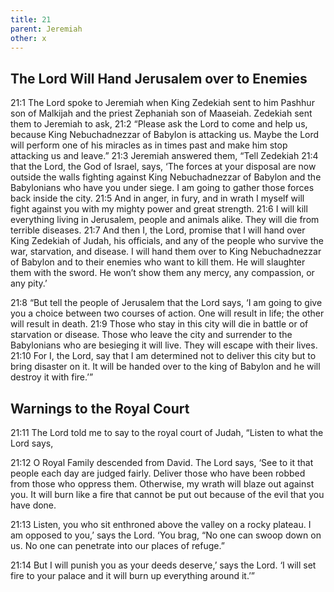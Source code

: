 ```yaml
---
title: 21
parent: Jeremiah
other: x
---
```



## The Lord Will Hand Jerusalem over to Enemies

<a name="21:1">21:1</a> The Lord spoke to Jeremiah when King Zedekiah sent to him Pashhur son of Malkijah and the priest Zephaniah son of Maaseiah. Zedekiah sent them to Jeremiah to ask, <a name="21:2">21:2</a> “Please ask the Lord to come and help us, because King Nebuchadnezzar of Babylon is attacking us. Maybe the Lord will perform one of his miracles as in times past and make him stop attacking us and leave.” <a name="21:3">21:3</a> Jeremiah answered them, “Tell Zedekiah <a name="21:4">21:4</a> that the Lord, the God of Israel, says, ‘The forces at your disposal are now outside the walls fighting against King Nebuchadnezzar of Babylon and the Babylonians who have you under siege. I am going to gather those forces back inside the city. <a name="21:5">21:5</a> And in anger, in fury, and in wrath I myself will fight against you with my mighty power and great strength. <a name="21:6">21:6</a> I will kill everything living in Jerusalem, people and animals alike. They will die from terrible diseases. <a name="21:7">21:7</a> And then I, the Lord, promise that I will hand over King Zedekiah of Judah, his officials, and any of the people who survive the war, starvation, and disease. I will hand them over to King Nebuchadnezzar of Babylon and to their enemies who want to kill them. He will slaughter them with the sword. He won’t show them any mercy, any compassion, or any pity.’

<a name="21:8">21:8</a> “But tell the people of Jerusalem that the Lord says, ‘I am going to give you a choice between two courses of action. One will result in life; the other will result in death. <a name="21:9">21:9</a> Those who stay in this city will die in battle or of starvation or disease. Those who leave the city and surrender to the Babylonians who are besieging it will live. They will escape with their lives. <a name="21:10">21:10</a> For I, the Lord, say that I am determined not to deliver this city but to bring disaster on it. It will be handed over to the king of Babylon and he will destroy it with fire.’”

## Warnings to the Royal Court

<a name="21:11">21:11</a> The Lord told me to say to the royal court of Judah,
“Listen to what the Lord says,

<a name="21:12">21:12</a> O Royal Family descended from David.
The Lord says,
‘See to it that people each day are judged fairly.
Deliver those who have been robbed from those who oppress them.
Otherwise, my wrath will blaze out against you.
It will burn like a fire that cannot be put out
because of the evil that you have done.

<a name="21:13">21:13</a> Listen, you who sit enthroned above the valley on a rocky plateau.
I am opposed to you,’ says the Lord.
‘You brag, “No one can swoop down on us.
No one can penetrate into our places of refuge.”

<a name="21:14">21:14</a> But I will punish you as your deeds deserve,’
says the Lord.
‘I will set fire to your palace
and it will burn up everything around it.’”